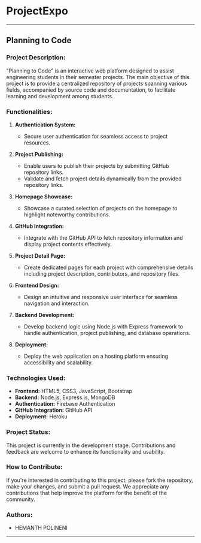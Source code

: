# ProjectExpo
---

## Planning to Code

### Project Description:

"Planning to Code" is an interactive web platform designed to assist engineering students in their semester projects. The main objective of this project is to provide a centralized repository of projects spanning various fields, accompanied by source code and documentation, to facilitate learning and development among students.

### Functionalities:

1. **Authentication System:** 
   - Secure user authentication for seamless access to project resources.
   
2. **Project Publishing:**
   - Enable users to publish their projects by submitting GitHub repository links.
   - Validate and fetch project details dynamically from the provided repository links.

3. **Homepage Showcase:**
   - Showcase a curated selection of projects on the homepage to highlight noteworthy contributions.
   
4. **GitHub Integration:**
   - Integrate with the GitHub API to fetch repository information and display project contents effectively.
   
5. **Project Detail Page:**
   - Create dedicated pages for each project with comprehensive details including project description, contributors, and repository files.
   
6. **Frontend Design:**
   - Design an intuitive and responsive user interface for seamless navigation and interaction.
   
7. **Backend Development:**
   - Develop backend logic using Node.js with Express framework to handle authentication, project publishing, and database operations.
   
8. **Deployment:**
   - Deploy the web application on a hosting platform ensuring accessibility and scalability.

### Technologies Used:

- **Frontend:** HTML5, CSS3, JavaScript, Bootstrap
- **Backend:** Node.js, Express.js, MongoDB
- **Authentication:** Firebase Authentication
- **GitHub Integration:** GitHub API
- **Deployment:** Heroku

### Project Status:

This project is currently in the development stage. Contributions and feedback are welcome to enhance its functionality and usability.

### How to Contribute:

If you're interested in contributing to this project, please fork the repository, make your changes, and submit a pull request. We appreciate any contributions that help improve the platform for the benefit of the community.

### Authors:

- HEMANTH POLINENI

---

